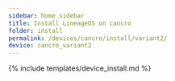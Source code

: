```yaml
---
sidebar: home_sidebar
title: Install LineageOS on cancro
folder: install
permalink: /devices/cancro/install/variant2/
device: cancro_variant2
---
```

{% include templates/device_install.md %}

